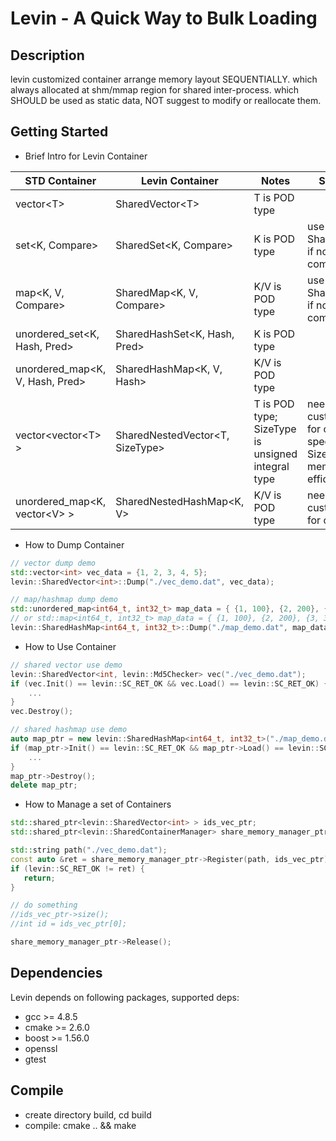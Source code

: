 Levin - A Quick Way to Bulk Loading
=======================


Description
-------

levin customized container arrange memory layout SEQUENTIALLY.
which always allocated at shm/mmap region for shared inter-process.
which SHOULD be used as static data, NOT suggest to modify or reallocate them.


Getting Started
-------

* Brief Intro for Levin Container

|          STD Container            |       Levin Container          |      Notes      |               Suggestion              |
| --------------------------------- | ------------------------------ | --------------- | ------------------------------------- |
| vector\<T\>                       | SharedVector\<T\>              | T is POD type   |                                       |
| set\<K, Compare\>                 | SharedSet\<K, Compare\>        | K is POD type   | use SharedHashSet if no comparison    |
| map\<K, V, Compare\>              | SharedMap\<K, V, Compare\>     | K/V is POD type | use SharedHashMap if no comparison    |
| unordered_set\<K, Hash, Pred\>    | SharedHashSet\<K, Hash, Pred\> | K is POD type   |                                       |
| unordered_map\<K, V, Hash, Pred\> | SharedHashMap\<K, V, Hash\>    | K/V is POD type |                                       |
| vector\<vector\<T\> \>            | SharedNestedVector\<T, SizeType\> | T is POD type; SizeType is unsigned integral type | need customized impl for combination; specified SizeType for memory space efficiency |
| unordered_map\<K, vector\<V\> \>  | SharedNestedHashMap\<K, V\>    | K/V is POD type | need customized impl for combination  |


* How to Dump Container

```c++
// vector dump demo
std::vector<int> vec_data = {1, 2, 3, 4, 5};
levin::SharedVector<int>::Dump("./vec_demo.dat", vec_data);
```

```c++
// map/hashmap dump demo
std::unordered_map<int64_t, int32_t> map_data = { {1, 100}, {2, 200}, {3, 300} };
// or std::map<int64_t, int32_t> map_data = { {1, 100}, {2, 200}, {3, 300} };
levin::SharedHashMap<int64_t, int32_t>::Dump("./map_demo.dat", map_data);
```


* How to Use Container

```c++
// shared vector use demo
levin::SharedVector<int, levin::Md5Checker> vec("./vec_demo.dat");
if (vec.Init() == levin::SC_RET_OK && vec.Load() == levin::SC_RET_OK) {
    ...
}
vec.Destroy();
```

```c++
// shared hashmap use demo
auto map_ptr = new levin::SharedHashMap<int64_t, int32_t>("./map_demo.dat");
if (map_ptr->Init() == levin::SC_RET_OK && map_ptr->Load() == levin::SC_RET_OK) {
    ...
}
map_ptr->Destroy();
delete map_ptr;
```


* How to Manage a set of Containers

```c++
std::shared_ptr<levin::SharedVector<int> > ids_vec_ptr;
std::shared_ptr<levin::SharedContainerManager> share_memory_manager_ptr;

std::string path("./vec_demo.dat");
const auto &ret = share_memory_manager_ptr->Register(path, ids_vec_ptr);
if (levin::SC_RET_OK != ret) {
   return;
}

// do something
//ids_vec_ptr->size();
//int id = ids_vec_ptr[0];

share_memory_manager_ptr->Release();
```


Dependencies
-------

Levin depends on following packages, supported deps:

* gcc >= 4.8.5
* cmake >= 2.6.0
* boost >= 1.56.0
* openssl
* gtest

Compile
-------

* create directory build, cd build
* compile: cmake .. && make
